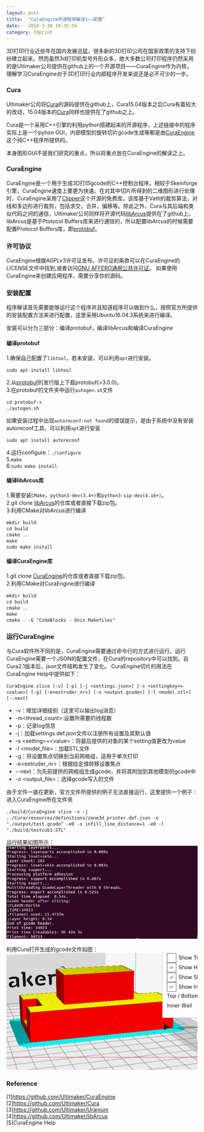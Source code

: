 ```yaml
---
layout: post
title:  "CuraEngine开源程序解读1——配置"
date:   2018-3-30 19:35:56
category: 3dprint
---
```


3D打印行业近些年在国内发展迅猛，很多新的3D打印公司在国家政策的支持下纷纷建立起来。然而虽然3d打印机型号外形众多，绝大多数公司打印程序仍然采用的是Ultimaker公司提供在github上的一个开源项目——CuraEngine作为内核，
理解学习CuraEngine对于3D打印行业内部程序开发来说还是必不可少的一步。

### Cura  
Ultimaker公司将[Cura](https://github.com/Ultimaker/Cura)的源码提供在github上，Cura15.04版本之后Cura有着较大的改动，15.04版本的[Cura](https://github.com/daid/LegacyCura)同样也提供在了github之上。

Cura是一个采用C++引擎的利用python搭建起来的开源程序，上述链接中的程序实际上是一个pyhon GUI，内部模型的旋转切片gcode生成等都是由[CuraEngine](https://github.com/Ultimaker/CuraEngine)这个纯C++程序所提供的。

本身图形GUI不是我们研究的重点，所以将重点放在CuraEngine的解读之上。

### CuraEngine  
CuraEngine是一个用于生成3D打印gcode的C++控制台程序。相较于Skeinforge引擎，CuraEngine速度上要更为快速。在对其中切片所得到的二维图形进行处理时，CuraEngine采用了[Clipper](http://www.angusj.com/delphi/clipper.php)这个开源的免费库，该库基于Vatti的裁剪算法，对线和多边形进行裁剪，包括求交，合并，偏移等。除此之外，Cura与其后端和类似代码之间的通信，Ultimaker公司同样将开源代码[libArcus](https://github.com/Ultimaker/libArcus)提供在了github上。libArcus是基于Ptotocol Buffers库来进行通信的，所以配置libArcus的时候需要配置Protocol Buffers库，即[protobuf](https://github.com/google/protobuf)。

### 许可协议
CuraEngine根据AGPLv3许可证发布。许可证的条款可以在CuraEngine的LICENSE文件中找到,或者访问[GNU AFFERO通用公共许可证](http://www.gnu.org/licenses/agpl.html)。
如果使用CuraEngine来创建应用程序，需要分享你的源码。

### 安装配置
程序解读首先需要能够运行这个程序并且知道程序可以做到什么，按照官方所提供的安装配置方法来进行配置，这里采用Ubuntu16.04.3系统来进行编译。

安装可以分为三部分：编译protobuf，编译libArcus和编译CuraEngine

#### 编译protobuf
1.确保自己配置了`libtool`，若未安装，可以利用`apt`进行安装。  
````
sudo apt install libtool
````
2.从[protobuf](https://github.com/google/protobuf/releases/tag/v3.5.1)的发行版上下载protobuf(>3.0.0)。  
3.在protobuf的文件夹中运行`autogen.sh`文件
````
cd protobuf-×
./autogen.sh
````
如果安装过程中出现`autoreconf:not found`的错误提示，是由于系统中没有安装autoreconf工具，可以利用`apt`进行安装
````
sudo apt install autoreconf
````
4.运行configure：`./configure`  
5.`make`  
6.`sudo make install`  

#### 编译libArcus库
1.需要安装`CMake`，`python3-dev(3.4+)`和`python3-sip-dev(4.16+)`。  
2.git clone [libArcus](https://github.com/Ultimaker/libArcus)的仓库或者直接下载zip包。  
3.利用CMake对libArcus进行编译
````
mkdir build
cd build
cmake ..
make
sudo make install
````

#### 编译CuraEngine库
1.git clone [CuraEngine](https://github.com/Ultimaker/CuraEngine)的仓库或者直接下载zip包。  
2.利用CMake对CuraEngine进行编译
````
mkdir build
cd build
cmake ..
make
cmake . -G "CodeBlocks - Unix Makefiles"
````

### 运行CuraEngine
与Cura软件所不同的是，CuraEngine需要通过命令行的方式进行运行。运行CuraEngine需要一个JSON的配置文件，在Cura的repository中可以找到。自Cura2.1版本后，json文件结构发生了变化。
CuraEngine切片的用法在CuraEngine Help中提供如下：  
````
CuraEngine slice [-v] [-p] [-j <settings.json>] [-s <settingkey>=<value>] [-g] [-e<extruder_nr>] [-o <output.gcode>] [-l <model.stl>] [--next]
````  
- -v：增加详细级别（这里可以输出log消息）
- -m\<thread_count\>:设置所需要的线程数
- -p：记录log信息
- -j：加载settings.def.json文件以注册所有设置及其默认值
- -s \<setting\>=\<value\>：将最后提供的对象的某个setting值更改为value
- -l \<model_file\>：加载STL文件
- -g：将设置焦点切换到当前网格组，适用于单次打印
- -e\<extruder_nr\>：根据给定值转移设置焦点
- --next：为先前提供的网格组生成gcode，并将其附加到其他模型的gcode中
- -o \<output_file\>：选择gcode写入的文件

由于文件一直在更新，官方文件所提供的例子无法直接运行，这里提供一个例子：  
进入CuraEngine所在文件夹
````
./build/CuraEngine slice -v -j ../Cura/resources/definitions/zone3d_printer.def.json -o "./output/test.gcode" -e0 -s infill_line_distance=1 -e0 -l "./build/testcub1.STL"
````

运行结果如图所示：  
![example](https://github.com/conceptclear/conceptclear.github.io/raw/master/images/CuraEngine_set/example_CuraEngine_setting.png "Example")

利用Cura打开生成的gcode文件如图：  
![gcode](https://github.com/conceptclear/conceptclear.github.io/raw/master/images/CuraEngine_set/example_CuraEngine_gcode_testcub.png "gcode")

### Reference
[1]https://github.com/Ultimaker/CuraEngine  
[2]https://github.com/Ultimaker/Cura  
[3]https://github.com/Ultimaker/Uranium  
[4]https://github.com/Ultimaker/libArcus  
[5]CuraEngine Help

<div id="container"></div>
<link rel="stylesheet" href="https://imsun.github.io/gitment/style/default.css">
<script src="https://imsun.github.io/gitment/dist/gitment.browser.js"></script>
<script>
var gitment = new Gitment({
  id: 'CuraEngine_set.href', // 可选。默认为 location.href
  owner: 'conceptclear',
  repo: 'githubpages-comments',
  oauth: {
    client_id: 'a1812e9ad609dc70811c',
    client_secret: 'f1ebf229475b995ad032d72d9e177ecf0b0219f9',
  },
})
gitment.render('container')
</script>
